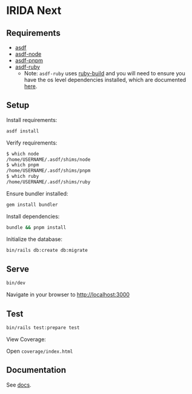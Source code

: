 # IRIDA Next

## Requirements

* [asdf](https://asdf-vm.com)
* [asdf-node](https://github.com/asdf-vm/asdf-nodejs)
* [asdf-pnpm](https://github.com/jonathanmorley/asdf-pnpm)
* [asdf-ruby](https://github.com/asdf-vm/asdf-ruby)
  * Note: `asdf-ruby` uses [ruby-build](https://github.com/rbenv/ruby-build) and you will need to ensure you have the os level dependencies installed, which are documented [here](https://github.com/rbenv/ruby-build/wiki#suggested-build-environment).

## Setup

Install requirements:

```bash
asdf install
```

Verify requirements:

```bash
$ which node
/home/USERNAME/.asdf/shims/node
$ which pnpm
/home/USERNAME/.asdf/shims/pnpm
$ which ruby
/home/USERNAME/.asdf/shims/ruby
```

Ensure bundler installed:

```bash
gem install bundler
```

Install dependencies:

```bash
bundle && pnpm install
```

Initialize the database:
```bash
bin/rails db:create db:migrate
```

## Serve

```bash
bin/dev
```

Navigate in your browser to [http://localhost:3000](http://localhost:3000)

## Test

```bash
bin/rails test:prepare test
```

View Coverage:

Open `coverage/index.html`

## Documentation

See [docs](/docs/README.md).
